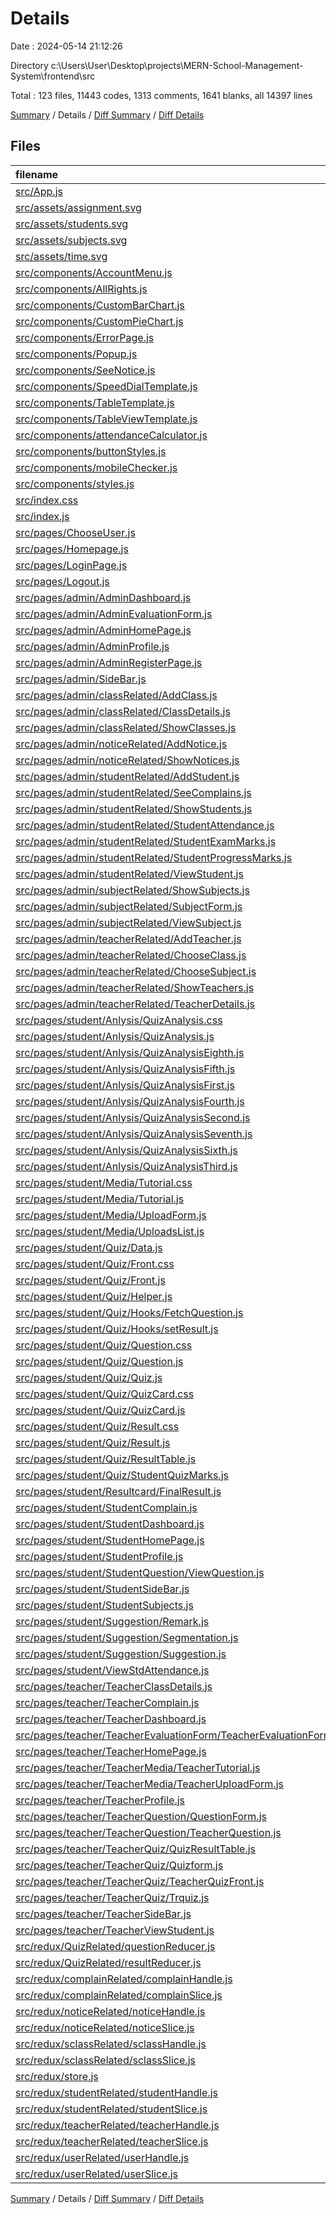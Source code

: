 # Details

Date : 2024-05-14 21:12:26

Directory c:\\Users\\User\\Desktop\\projects\\MERN-School-Management-System\\frontend\\src

Total : 123 files,  11443 codes, 1313 comments, 1641 blanks, all 14397 lines

[Summary](results.md) / Details / [Diff Summary](diff.md) / [Diff Details](diff-details.md)

## Files
| filename | language | code | comment | blank | total |
| :--- | :--- | ---: | ---: | ---: | ---: |
| [src/App.js](/src/App.js) | JavaScript | 44 | 0 | 9 | 53 |
| [src/assets/assignment.svg](/src/assets/assignment.svg) | XML | 9 | 0 | 1 | 10 |
| [src/assets/students.svg](/src/assets/students.svg) | XML | 94 | 0 | 1 | 95 |
| [src/assets/subjects.svg](/src/assets/subjects.svg) | XML | 9 | 0 | 1 | 10 |
| [src/assets/time.svg](/src/assets/time.svg) | XML | 9 | 0 | 1 | 10 |
| [src/components/AccountMenu.js](/src/components/AccountMenu.js) | JavaScript | 97 | 0 | 6 | 103 |
| [src/components/AllRights.js](/src/components/AllRights.js) | JavaScript | 26 | 1 | 5 | 32 |
| [src/components/CustomBarChart.js](/src/components/CustomBarChart.js) | JavaScript | 91 | 4 | 19 | 114 |
| [src/components/CustomPieChart.js](/src/components/CustomPieChart.js) | JavaScript | 38 | 43 | 13 | 94 |
| [src/components/ErrorPage.js](/src/components/ErrorPage.js) | JavaScript | 39 | 0 | 7 | 46 |
| [src/components/Popup.js](/src/components/Popup.js) | JavaScript | 39 | 0 | 7 | 46 |
| [src/components/SeeNotice.js](/src/components/SeeNotice.js) | JavaScript | 55 | 0 | 8 | 63 |
| [src/components/SpeedDialTemplate.js](/src/components/SpeedDialTemplate.js) | JavaScript | 30 | 0 | 4 | 34 |
| [src/components/TableTemplate.js](/src/components/TableTemplate.js) | JavaScript | 69 | 0 | 2 | 71 |
| [src/components/TableViewTemplate.js](/src/components/TableViewTemplate.js) | JavaScript | 63 | 0 | 2 | 65 |
| [src/components/attendanceCalculator.js](/src/components/attendanceCalculator.js) | JavaScript | 52 | 0 | 8 | 60 |
| [src/components/buttonStyles.js](/src/components/buttonStyles.js) | JavaScript | 95 | 0 | 10 | 105 |
| [src/components/mobileChecker.js](/src/components/mobileChecker.js) | JavaScript | 22 | 17 | 3 | 42 |
| [src/components/styles.js](/src/components/styles.js) | JavaScript | 68 | 1 | 5 | 74 |
| [src/index.css](/src/index.css) | CSS | 75 | 0 | 16 | 91 |
| [src/index.js](/src/index.js) | JavaScript | 12 | 9 | 5 | 26 |
| [src/pages/ChooseUser.js](/src/pages/ChooseUser.js) | JavaScript | 154 | 0 | 13 | 167 |
| [src/pages/Homepage.js](/src/pages/Homepage.js) | JavaScript | 66 | 2 | 10 | 78 |
| [src/pages/LoginPage.js](/src/pages/LoginPage.js) | JavaScript | 266 | 6 | 20 | 292 |
| [src/pages/Logout.js](/src/pages/Logout.js) | JavaScript | 61 | 0 | 13 | 74 |
| [src/pages/admin/AdminDashboard.js](/src/pages/admin/AdminDashboard.js) | JavaScript | 160 | 0 | 20 | 180 |
| [src/pages/admin/AdminEvaluationForm.js](/src/pages/admin/AdminEvaluationForm.js) | JavaScript | 32 | 0 | 4 | 36 |
| [src/pages/admin/AdminHomePage.js](/src/pages/admin/AdminHomePage.js) | JavaScript | 90 | 6 | 11 | 107 |
| [src/pages/admin/AdminProfile.js](/src/pages/admin/AdminProfile.js) | JavaScript | 18 | 76 | 11 | 105 |
| [src/pages/admin/AdminRegisterPage.js](/src/pages/admin/AdminRegisterPage.js) | JavaScript | 202 | 0 | 16 | 218 |
| [src/pages/admin/SideBar.js](/src/pages/admin/SideBar.js) | JavaScript | 88 | 0 | 4 | 92 |
| [src/pages/admin/classRelated/AddClass.js](/src/pages/admin/classRelated/AddClass.js) | JavaScript | 109 | 0 | 11 | 120 |
| [src/pages/admin/classRelated/ClassDetails.js](/src/pages/admin/classRelated/ClassDetails.js) | JavaScript | 256 | 12 | 27 | 295 |
| [src/pages/admin/classRelated/ShowClasses.js](/src/pages/admin/classRelated/ShowClasses.js) | JavaScript | 181 | 4 | 20 | 205 |
| [src/pages/admin/noticeRelated/AddNotice.js](/src/pages/admin/noticeRelated/AddNotice.js) | JavaScript | 70 | 0 | 11 | 81 |
| [src/pages/admin/noticeRelated/ShowNotices.js](/src/pages/admin/noticeRelated/ShowNotices.js) | JavaScript | 91 | 0 | 11 | 102 |
| [src/pages/admin/studentRelated/AddStudent.js](/src/pages/admin/studentRelated/AddStudent.js) | JavaScript | 125 | 0 | 17 | 142 |
| [src/pages/admin/studentRelated/SeeComplains.js](/src/pages/admin/studentRelated/SeeComplains.js) | JavaScript | 64 | 1 | 8 | 73 |
| [src/pages/admin/studentRelated/ShowStudents.js](/src/pages/admin/studentRelated/ShowStudents.js) | JavaScript | 178 | 16 | 22 | 216 |
| [src/pages/admin/studentRelated/StudentAttendance.js](/src/pages/admin/studentRelated/StudentAttendance.js) | JavaScript | 185 | 0 | 13 | 198 |
| [src/pages/admin/studentRelated/StudentExamMarks.js](/src/pages/admin/studentRelated/StudentExamMarks.js) | JavaScript | 171 | 2 | 11 | 184 |
| [src/pages/admin/studentRelated/StudentProgressMarks.js](/src/pages/admin/studentRelated/StudentProgressMarks.js) | JavaScript | 176 | 2 | 13 | 191 |
| [src/pages/admin/studentRelated/ViewStudent.js](/src/pages/admin/studentRelated/ViewStudent.js) | JavaScript | 363 | 63 | 34 | 460 |
| [src/pages/admin/subjectRelated/ShowSubjects.js](/src/pages/admin/subjectRelated/ShowSubjects.js) | JavaScript | 98 | 4 | 13 | 115 |
| [src/pages/admin/subjectRelated/SubjectForm.js](/src/pages/admin/subjectRelated/SubjectForm.js) | JavaScript | 167 | 0 | 16 | 183 |
| [src/pages/admin/subjectRelated/ViewSubject.js](/src/pages/admin/subjectRelated/ViewSubject.js) | JavaScript | 182 | 10 | 21 | 213 |
| [src/pages/admin/teacherRelated/AddTeacher.js](/src/pages/admin/teacherRelated/AddTeacher.js) | JavaScript | 91 | 0 | 15 | 106 |
| [src/pages/admin/teacherRelated/ChooseClass.js](/src/pages/admin/teacherRelated/ChooseClass.js) | JavaScript | 72 | 0 | 10 | 82 |
| [src/pages/admin/teacherRelated/ChooseSubject.js](/src/pages/admin/teacherRelated/ChooseSubject.js) | JavaScript | 99 | 0 | 8 | 107 |
| [src/pages/admin/teacherRelated/ShowTeachers.js](/src/pages/admin/teacherRelated/ShowTeachers.js) | JavaScript | 153 | 3 | 13 | 169 |
| [src/pages/admin/teacherRelated/TeacherDetails.js](/src/pages/admin/teacherRelated/TeacherDetails.js) | JavaScript | 56 | 0 | 8 | 64 |
| [src/pages/student/Anlysis/QuizAnalysis.css](/src/pages/student/Anlysis/QuizAnalysis.css) | CSS | 15 | 0 | 2 | 17 |
| [src/pages/student/Anlysis/QuizAnalysis.js](/src/pages/student/Anlysis/QuizAnalysis.js) | JavaScript | 164 | 92 | 37 | 293 |
| [src/pages/student/Anlysis/QuizAnalysisEighth.js](/src/pages/student/Anlysis/QuizAnalysisEighth.js) | JavaScript | 68 | 8 | 17 | 93 |
| [src/pages/student/Anlysis/QuizAnalysisFifth.js](/src/pages/student/Anlysis/QuizAnalysisFifth.js) | JavaScript | 45 | 3 | 13 | 61 |
| [src/pages/student/Anlysis/QuizAnalysisFirst.js](/src/pages/student/Anlysis/QuizAnalysisFirst.js) | JavaScript | 28 | 0 | 3 | 31 |
| [src/pages/student/Anlysis/QuizAnalysisFourth.js](/src/pages/student/Anlysis/QuizAnalysisFourth.js) | JavaScript | 71 | 2 | 12 | 85 |
| [src/pages/student/Anlysis/QuizAnalysisSecond.js](/src/pages/student/Anlysis/QuizAnalysisSecond.js) | JavaScript | 118 | 62 | 40 | 220 |
| [src/pages/student/Anlysis/QuizAnalysisSeventh.js](/src/pages/student/Anlysis/QuizAnalysisSeventh.js) | JavaScript | 99 | 36 | 31 | 166 |
| [src/pages/student/Anlysis/QuizAnalysisSixth.js](/src/pages/student/Anlysis/QuizAnalysisSixth.js) | JavaScript | 99 | 70 | 42 | 211 |
| [src/pages/student/Anlysis/QuizAnalysisThird.js](/src/pages/student/Anlysis/QuizAnalysisThird.js) | JavaScript | 85 | 19 | 32 | 136 |
| [src/pages/student/Media/Tutorial.css](/src/pages/student/Media/Tutorial.css) | CSS | 33 | 0 | 5 | 38 |
| [src/pages/student/Media/Tutorial.js](/src/pages/student/Media/Tutorial.js) | JavaScript | 45 | 1 | 9 | 55 |
| [src/pages/student/Media/UploadForm.js](/src/pages/student/Media/UploadForm.js) | JavaScript | 58 | 1 | 9 | 68 |
| [src/pages/student/Media/UploadsList.js](/src/pages/student/Media/UploadsList.js) | JavaScript | 109 | 15 | 30 | 154 |
| [src/pages/student/Quiz/Data.js](/src/pages/student/Quiz/Data.js) | JavaScript | 66 | 0 | 8 | 74 |
| [src/pages/student/Quiz/Front.css](/src/pages/student/Quiz/Front.css) | CSS | 45 | 0 | 10 | 55 |
| [src/pages/student/Quiz/Front.js](/src/pages/student/Quiz/Front.js) | JavaScript | 37 | 16 | 14 | 67 |
| [src/pages/student/Quiz/Helper.js](/src/pages/student/Quiz/Helper.js) | JavaScript | 25 | 5 | 7 | 37 |
| [src/pages/student/Quiz/Hooks/FetchQuestion.js](/src/pages/student/Quiz/Hooks/FetchQuestion.js) | JavaScript | 59 | 42 | 12 | 113 |
| [src/pages/student/Quiz/Hooks/setResult.js](/src/pages/student/Quiz/Hooks/setResult.js) | JavaScript | 31 | 14 | 9 | 54 |
| [src/pages/student/Quiz/Question.css](/src/pages/student/Quiz/Question.css) | CSS | 80 | 0 | 24 | 104 |
| [src/pages/student/Quiz/Question.js](/src/pages/student/Quiz/Question.js) | JavaScript | 84 | 37 | 35 | 156 |
| [src/pages/student/Quiz/Quiz.js](/src/pages/student/Quiz/Quiz.js) | JavaScript | 56 | 33 | 24 | 113 |
| [src/pages/student/Quiz/QuizCard.css](/src/pages/student/Quiz/QuizCard.css) | CSS | 3 | 0 | 0 | 3 |
| [src/pages/student/Quiz/QuizCard.js](/src/pages/student/Quiz/QuizCard.js) | JavaScript | 80 | 11 | 16 | 107 |
| [src/pages/student/Quiz/Result.css](/src/pages/student/Quiz/Result.css) | CSS | 40 | 0 | 9 | 49 |
| [src/pages/student/Quiz/Result.js](/src/pages/student/Quiz/Result.js) | JavaScript | 80 | 10 | 13 | 103 |
| [src/pages/student/Quiz/ResultTable.js](/src/pages/student/Quiz/ResultTable.js) | JavaScript | 38 | 0 | 6 | 44 |
| [src/pages/student/Quiz/StudentQuizMarks.js](/src/pages/student/Quiz/StudentQuizMarks.js) | JavaScript | 95 | 124 | 55 | 274 |
| [src/pages/student/Resultcard/FinalResult.js](/src/pages/student/Resultcard/FinalResult.js) | JavaScript | 325 | 27 | 55 | 407 |
| [src/pages/student/StudentComplain.js](/src/pages/student/StudentComplain.js) | JavaScript | 74 | 1 | 9 | 84 |
| [src/pages/student/StudentDashboard.js](/src/pages/student/StudentDashboard.js) | JavaScript | 134 | 0 | 6 | 140 |
| [src/pages/student/StudentHomePage.js](/src/pages/student/StudentHomePage.js) | JavaScript | 151 | 7 | 39 | 197 |
| [src/pages/student/StudentProfile.js](/src/pages/student/StudentProfile.js) | JavaScript | 100 | 0 | 6 | 106 |
| [src/pages/student/StudentQuestion/ViewQuestion.js](/src/pages/student/StudentQuestion/ViewQuestion.js) | JavaScript | 64 | 4 | 7 | 75 |
| [src/pages/student/StudentSideBar.js](/src/pages/student/StudentSideBar.js) | JavaScript | 93 | 4 | 3 | 100 |
| [src/pages/student/StudentSubjects.js](/src/pages/student/StudentSubjects.js) | JavaScript | 121 | 12 | 15 | 148 |
| [src/pages/student/Suggestion/Remark.js](/src/pages/student/Suggestion/Remark.js) | JavaScript | 131 | 0 | 5 | 136 |
| [src/pages/student/Suggestion/Segmentation.js](/src/pages/student/Suggestion/Segmentation.js) | JavaScript | 583 | 187 | 84 | 854 |
| [src/pages/student/Suggestion/Suggestion.js](/src/pages/student/Suggestion/Suggestion.js) | JavaScript | 47 | 3 | 8 | 58 |
| [src/pages/student/ViewStdAttendance.js](/src/pages/student/ViewStdAttendance.js) | JavaScript | 160 | 13 | 19 | 192 |
| [src/pages/teacher/TeacherClassDetails.js](/src/pages/teacher/TeacherClassDetails.js) | JavaScript | 172 | 2 | 21 | 195 |
| [src/pages/teacher/TeacherComplain.js](/src/pages/teacher/TeacherComplain.js) | JavaScript | 106 | 0 | 10 | 116 |
| [src/pages/teacher/TeacherDashboard.js](/src/pages/teacher/TeacherDashboard.js) | JavaScript | 134 | 0 | 8 | 142 |
| [src/pages/teacher/TeacherEvaluationForm/TeacherEvaluationForm.js](/src/pages/teacher/TeacherEvaluationForm/TeacherEvaluationForm.js) | JavaScript | 301 | 62 | 60 | 423 |
| [src/pages/teacher/TeacherHomePage.js](/src/pages/teacher/TeacherHomePage.js) | JavaScript | 71 | 20 | 10 | 101 |
| [src/pages/teacher/TeacherMedia/TeacherTutorial.js](/src/pages/teacher/TeacherMedia/TeacherTutorial.js) | JavaScript | 43 | 3 | 7 | 53 |
| [src/pages/teacher/TeacherMedia/TeacherUploadForm.js](/src/pages/teacher/TeacherMedia/TeacherUploadForm.js) | JavaScript | 158 | 2 | 14 | 174 |
| [src/pages/teacher/TeacherProfile.js](/src/pages/teacher/TeacherProfile.js) | JavaScript | 39 | 0 | 8 | 47 |
| [src/pages/teacher/TeacherQuestion/QuestionForm.js](/src/pages/teacher/TeacherQuestion/QuestionForm.js) | JavaScript | 111 | 4 | 11 | 126 |
| [src/pages/teacher/TeacherQuestion/TeacherQuestion.js](/src/pages/teacher/TeacherQuestion/TeacherQuestion.js) | JavaScript | 57 | 5 | 9 | 71 |
| [src/pages/teacher/TeacherQuiz/QuizResultTable.js](/src/pages/teacher/TeacherQuiz/QuizResultTable.js) | JavaScript | 39 | 0 | 5 | 44 |
| [src/pages/teacher/TeacherQuiz/Quizform.js](/src/pages/teacher/TeacherQuiz/Quizform.js) | JavaScript | 31 | 2 | 6 | 39 |
| [src/pages/teacher/TeacherQuiz/TeacherQuizFront.js](/src/pages/teacher/TeacherQuiz/TeacherQuizFront.js) | JavaScript | 60 | 2 | 8 | 70 |
| [src/pages/teacher/TeacherQuiz/Trquiz.js](/src/pages/teacher/TeacherQuiz/Trquiz.js) | JavaScript | 134 | 7 | 11 | 152 |
| [src/pages/teacher/TeacherSideBar.js](/src/pages/teacher/TeacherSideBar.js) | JavaScript | 79 | 8 | 4 | 91 |
| [src/pages/teacher/TeacherViewStudent.js](/src/pages/teacher/TeacherViewStudent.js) | JavaScript | 188 | 13 | 19 | 220 |
| [src/redux/QuizRelated/questionReducer.js](/src/redux/QuizRelated/questionReducer.js) | JavaScript | 40 | 2 | 2 | 44 |
| [src/redux/QuizRelated/resultReducer.js](/src/redux/QuizRelated/resultReducer.js) | JavaScript | 28 | 1 | 3 | 32 |
| [src/redux/complainRelated/complainHandle.js](/src/redux/complainRelated/complainHandle.js) | JavaScript | 20 | 2 | 3 | 25 |
| [src/redux/complainRelated/complainSlice.js](/src/redux/complainRelated/complainSlice.js) | JavaScript | 38 | 0 | 4 | 42 |
| [src/redux/noticeRelated/noticeHandle.js](/src/redux/noticeRelated/noticeHandle.js) | JavaScript | 20 | 0 | 2 | 22 |
| [src/redux/noticeRelated/noticeSlice.js](/src/redux/noticeRelated/noticeSlice.js) | JavaScript | 38 | 0 | 4 | 42 |
| [src/redux/sclassRelated/sclassHandle.js](/src/redux/sclassRelated/sclassHandle.js) | JavaScript | 98 | 0 | 13 | 111 |
| [src/redux/sclassRelated/sclassSlice.js](/src/redux/sclassRelated/sclassSlice.js) | JavaScript | 88 | 0 | 4 | 92 |
| [src/redux/store.js](/src/redux/store.js) | JavaScript | 23 | 2 | 7 | 32 |
| [src/redux/studentRelated/studentHandle.js](/src/redux/studentRelated/studentHandle.js) | JavaScript | 86 | 19 | 14 | 119 |
| [src/redux/studentRelated/studentSlice.js](/src/redux/studentRelated/studentSlice.js) | JavaScript | 53 | 0 | 4 | 57 |
| [src/redux/teacherRelated/teacherHandle.js](/src/redux/teacherRelated/teacherHandle.js) | JavaScript | 44 | 0 | 6 | 50 |
| [src/redux/teacherRelated/teacherSlice.js](/src/redux/teacherRelated/teacherSlice.js) | JavaScript | 52 | 0 | 4 | 56 |
| [src/redux/userRelated/userHandle.js](/src/redux/userRelated/userHandle.js) | JavaScript | 97 | 16 | 16 | 129 |
| [src/redux/userRelated/userSlice.js](/src/redux/userRelated/userSlice.js) | JavaScript | 96 | 0 | 7 | 103 |

[Summary](results.md) / Details / [Diff Summary](diff.md) / [Diff Details](diff-details.md)